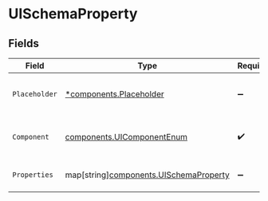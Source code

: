 # UISchemaProperty


## Fields

| Field                                                                                 | Type                                                                                  | Required                                                                              | Description                                                                           |
| ------------------------------------------------------------------------------------- | ------------------------------------------------------------------------------------- | ------------------------------------------------------------------------------------- | ------------------------------------------------------------------------------------- |
| `Placeholder`                                                                         | [*components.Placeholder](../../models/components/placeholder.md)                     | :heavy_minus_sign:                                                                    | Placeholder for the UI Schema Property                                                |
| `Component`                                                                           | [components.UIComponentEnum](../../models/components/uicomponentenum.md)              | :heavy_check_mark:                                                                    | Component type for the UI Schema Property                                             |
| `Properties`                                                                          | map[string][components.UISchemaProperty](../../models/components/uischemaproperty.md) | :heavy_minus_sign:                                                                    | Properties of the UI Schema                                                           |